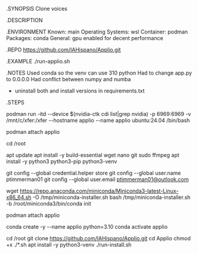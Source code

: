 .SYNOPSIS
Clone voices

.DESCRIPTION

.ENVIRONMENT
Known: main
Operating Systems: wsl
Container: podman
Packages: conda
General: gpu enabled for decent performance

.REPO
https://github.com/IAHispano/Applio.git

.EXAMPLE
./run-applio.sh 
<access from app-edge>

.NOTES
Used conda so the venv can use 310 python
Had to change app.py to 0.0.0.0 
Had conflict between numpy and numba
- uninstall both and install versions in requirements.txt

.STEPS


podman run -itd --device $(nvidia-ctk cdi list|grep nvidia) -p 6969:6969 -v /mnt/c/xfer:/xfer --hostname applio --name applio ubuntu:24.04 /bin/bash

podman attach applio

cd /root

apt update
apt install -y build-essential wget nano git sudo ffmpeg
apt install -y python3 python3-pip python3-venv

git config --global credential.helper store
git config --global user.name ptimmerman01
git config --global user.email ptimmerman01@outlook.com

wget https://repo.anaconda.com/miniconda/Miniconda3-latest-Linux-x86_64.sh -O /tmp/miniconda-installer.sh
bash /tmp/miniconda-installer.sh -b
/root/miniconda3/bin/conda init

<restart container>
podman attach applio

conda create -y --name applio python=3.10
conda activate applio

cd /root
git clone https://github.com/IAHispano/Applio.git
cd Applio
chmod +x ./*.sh
apt install -y python3-venv
./run-install.sh